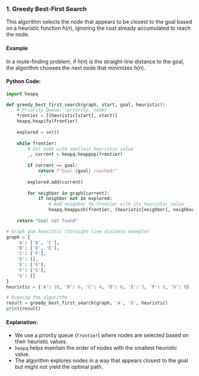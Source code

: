 ### 1. Greedy Best-First Search
This algorithm selects the node that appears to be closest to the goal based on a heuristic function $h(n)$, ignoring the cost already accumulated to reach the node.

#### Example
In a route-finding problem, if $h(n)$ is the straight-line distance to the goal, the algorithm chooses the next node that minimizes $h(n)$.

#### Python Code:

```python
import heapq

def greedy_best_first_search(graph, start, goal, heuristic):
    # Priority Queue: (priority, node)
    frontier = [(heuristic[start], start)]
    heapq.heapify(frontier)
    
    explored = set()
    
    while frontier:
        # Get node with smallest heuristic value
        _, current = heapq.heappop(frontier)
        
        if current == goal:
            return f"Goal {goal} reached!"
        
        explored.add(current)
        
        for neighbor in graph[current]:
            if neighbor not in explored:
                # Add neighbor to frontier with its heuristic value
                heapq.heappush(frontier, (heuristic[neighbor], neighbor))
    
    return "Goal not found"

# Graph and heuristic (Straight-line distance example)
graph = {
    'A': ['B', 'C'],
    'B': ['D', 'E'],
    'C': ['F'],
    'D': [],
    'E': ['G'],
    'F': ['G'],
    'G': []
}
heuristic = {'A': 10, 'B': 6, 'C': 4, 'D': 6, 'E': 3, 'F': 5, 'G': 0}

# Running the algorithm
result = greedy_best_first_search(graph, 'A', 'G', heuristic)
print(result)
```

#### Explanation:
- We use a priority queue (`frontier`) where nodes are selected based on their heuristic values.
- `heapq` helps maintain the order of nodes with the smallest heuristic value.
- The algorithm explores nodes in a way that appears closest to the goal but might not yield the optimal path.